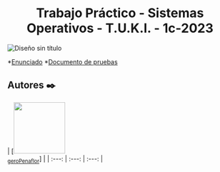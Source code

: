 <h1 align="center"> Trabajo Práctico - Sistemas Operativos - T.U.K.I. - 1c-2023 </h1>

![Diseño sin título](https://github.com/sisoputnfrba/tp-2023-1c-DeLorean/assets/102627173/4578aafa-21eb-4d5e-96aa-9c8bead3515f)

*[Enunciado](https://github.com/moccia01/tp-2023-1c-Codefellas/blob/main/Archivos%20Importantes/T.U.K.I%20-%20v1.1.pdf)
*[Documento de pruebas](https://github.com/moccia01/tp-2023-1c-Codefellas/blob/main/Archivos%20Importantes/1C2023%20-%20TUKI%20-%20Pruebas.pdf)

## Autores ✒️

| [<img src="[https://avatars.githubusercontent.com/u/37356058?v=4](https://avatars.githubusercontent.com/u/102915702?v=4)" width=115><br><sub>[geroPenaflor](https://github.com/geroPenaflor)</sub>] |
| :---: | :---: | :---: |
